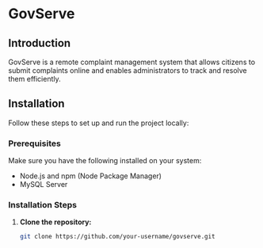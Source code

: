 # GovServe

## Introduction

GovServe is a remote complaint management system that allows citizens to submit complaints online and enables administrators to track and resolve them efficiently.

## Installation

Follow these steps to set up and run the project locally:

### Prerequisites

Make sure you have the following installed on your system:

- Node.js and npm (Node Package Manager)
- MySQL Server

### Installation Steps

1. **Clone the repository:**

   ```bash
   git clone https://github.com/your-username/govserve.git
